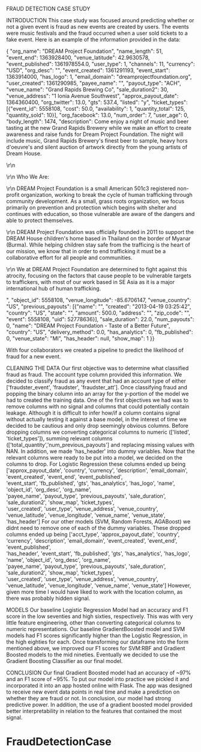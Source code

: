 FRAUD DETECTION CASE STUDY  

INTRODUCTION
This case study was focused around predicting whether or not a given event is fraud as new events are created by users. The events were music festivals and the fraud occurred when a user sold tickets to a fake event. Here is an example of the information provided in the data:


{ "org_name": "DREAM Project Foundation", "name_length": 51, "event_end": 1363928400, "venue_latitude": 42.9630578, "event_published": 1361978554.0, "user_type": 1, "channels": 11, "currency": "USD", "org_desc": "", "event_created": 1361291193, "event_start": 1363914000, "has_logo": 1, "email_domain": "dreamprojectfoundation.org", "user_created": 1361290985, "payee_name": "", "payout_type": "ACH", "venue_name": "Grand Rapids Brewing Co", "sale_duration2": 30, "venue_address": "1 Ionia Avenue Southwest", "approx_payout_date": 1364360400, "org_twitter": 13.0, "gts": 537.4, "listed": "y", "ticket_types": [{"event_id": 5558108, "cost": 50.0, "availability": 1, "quantity_total": 125, "quantity_sold": 10}], "org_facebook": 13.0, "num_order": 7, "user_age": 0, "body_length": 1474, "description": Come enjoy a night of music and beer tasting at the new Grand Rapids Brewery while we make an effort to create awareness and raise funds for Dream Project Foundation. The night will include music, Grand Rapids Brewery's finest beer to sample, heavy hors d'oeuvre's and silent auction of artwork directly from the young artists of Dream House.

\r\n


\r\n
Who We Are:

\r\n
DREAM Project Foundation is a small American 501c3 registered non-profit organization, working to break the cycle of human trafficking through community development. As a small, grass roots organization, we focus primarily on prevention and protection which begins with shelter and continues with education, so those vulnerable are aware of the dangers and able to protect themselves.

\r\n
DREAM Project Foundation was officially founded in 2011 to support the DREAM House children's home based in Thailand on the border of Myanar (Burma). While helping children stay safe from the trafficing is the heart of our mission, we know that in order to end trafficking it must be a collaborative effort for all people and communities.

\r\n
We at DREAM Project Foundation are determined to fight against this atrocity, focusing on the factors that cause people to be vulnerable targets to traffickers, with most of our work based in SE Asia as it is a major international hub of human trafficking.

", "object_id": 5558108, "venue_longitude": -85.6706147, "venue_country": "US", "previous_payouts": [{"name": "", "created": "2013-04-19 03:25:42", "country": "US", "state": "", "amount": 500.0, "address": "", "zip_code": "", "event": 5558108, "uid": 52778636}], "sale_duration": 22.0, "num_payouts": 0, "name": "DREAM Project Foundation - Taste of a Better Future", "country": "US", "delivery_method": 0.0, "has_analytics": 0, "fb_published": 0, "venue_state": "MI", "has_header": null, "show_map": 1 }}


With four collaborators we created a pipeline to predict the likelihood of fraud for a new event.

CLEANING THE DATA
Our first objective was to determine what classified fraud as fraud. The account type column provided this information. We decided to classify fraud as any event that had an account type of either ['fraudster_event', 'fraudster', 'fraudster_att']. Once classifying fraud and popping the binary column into an array for the y-portion of the model we had to created the training data. One of the first objectives we had was to remove columns with no signal and columns that could potentially contain leakage. Although it is difficult to infer how/if a column contains signal without actually testing it against a base model, in the interest of time we decided to be cautious and only drop seemingly obvious columns. Before dropping columns we converting categorical columns to numeric (['listed', 'ticket_types']), summing relevant columns (['total_quantity','num_previous_payouts'] and replacing missing values with NAN. In addition, we made 'has_header' into dummy variables. Now that the relevant columns were ready to be put into a model, we decided on the columns to drop. For Logistic Regression these columns ended up being  ['approx_payout_date', 'country', 'currency', 'description', 'email_domain', 'event_created', 'event_end', 'event_published', \
                  'event_start', 'fb_published', 'gts', 'has_analytics', 'has_logo', 'name', 'object_id', 'org_desc', 'org_name', \
                  'payee_name', 'payout_type', 'previous_payouts', 'sale_duration', 'sale_duration2', 'show_map', 'ticket_types', \
                  'user_created', 'user_type', 'venue_address', 'venue_country', 'venue_latitude', 'venue_longitude', 'venue_name', 'venue_state', 'has_header']
For our other models (SVM, Random Forests, AGABoost) we didnt need to remove one of each of the dummy variables. These dropped columns ended up being ['acct_type', 'approx_payout_date', 'country', 'currency', 'description', 'email_domain', 'event_created', 'event_end', 'event_published', \
                  'has_header', 'event_start', 'fb_published', 'gts', 'has_analytics', 'has_logo', 'name', 'object_id', 'org_desc', 'org_name', \
                  'payee_name', 'payout_type', 'previous_payouts', 'sale_duration', 'sale_duration2', 'show_map', 'ticket_types', \
                  'user_created', 'user_type', 'venue_address', 'venue_country', 'venue_latitude', 'venue_longitude', 'venue_name', 'venue_state']
However, given more time I would have liked to work with the location column, as there was probably hidden signal.

MODELS
Our baseline Logistic Regression Model had an accuracy and F1 score in the low seventies and high sixties, respectively. This was with very little feature engineering, other than converting categorical columns to numeric representations. Our baseline GradientBoosted model and SVM models had  F1 scores significantly higher than the Logistic Regression, in the high eighties for each. Once transforming our dataframe into the form mentioned above, we improved our F1 scores for SVM:RBF and Gradient Boosted models to the mid nineties. Eventually we decided to use the Gradient Boosting Classifier as our final model.

CONCLUSION
Our final Gradient Boosted model had an accuracy of ~97% and an F1 score of ~95%. To put our model into practice we pickled it and incorporated it into an app hosted online with Flask. The app was designed to receive new event data points in real time and make a prediction on whether they are fraud or not. In conclusion, our model had strong predictive power. In addition, the use of a gradient boosted model provided better interpretability in relation to the features that contained the most signal. 
# FraudDetectionCase
